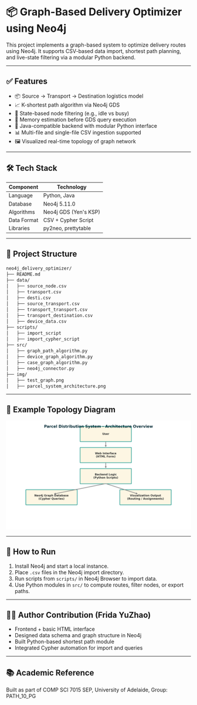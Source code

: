 
# 📦 Graph-Based Delivery Optimizer using Neo4j

This project implements a graph-based system to optimize delivery routes using Neo4j. It supports CSV-based data import, shortest path planning, and live-state filtering via a modular Python backend.

---

## ✅ Features

- 📦 Source → Transport → Destination logistics model
- 📈 K-shortest path algorithm via Neo4j GDS
- 🚫 State-based node filtering (e.g., idle vs busy)
- 🧠 Memory estimation before GDS query execution
- 🔌 Java-compatible backend with modular Python interface
- 📊 Multi-file and single-file CSV ingestion supported
- 🖼 Visualized real-time topology of graph network

---

## 🛠 Tech Stack

| Component     | Technology             |
|---------------|------------------------|
| Language       | Python, Java           |
| Database       | Neo4j 5.11.0           |
| Algorithms     | Neo4j GDS (Yen's KSP)  |
| Data Format    | CSV + Cypher Script    |
| Libraries      | py2neo, prettytable    |

---

## 📁 Project Structure

```
neo4j_delivery_optimizer/
├── README.md
├── data/
│   ├── source_node.csv
│   ├── transport.csv
│   ├── desti.csv
│   ├── source_transport.csv
│   ├── transport_transport.csv
│   ├── transport_destination.csv
│   ├── device_data.csv
├── scripts/
│   ├── import_script
│   ├── import_cypher_script
├── src/
│   ├── graph_path_algorithm.py
│   ├── device_graph_algorithm.py
│   ├── case_graph_algorithm.py
│   ├── neo4j_connector.py
├── img/
│   ├── test_graph.png
│   ├── parcel_system_architecture.png
```

---

## 📸 Example Topology Diagram

![System Topology](img/parcel_system_architecture.png)

---

## 🚀 How to Run

1. Install Neo4j and start a local instance.
2. Place `.csv` files in the Neo4j import directory.
3. Run scripts from `scripts/` in Neo4j Browser to import data.
4. Use Python modules in `src/` to compute routes, filter nodes, or export paths.

---

## 👨‍💻 Author Contribution (Frida YuZhao)

- Frontend + basic HTML interface
- Designed data schema and graph structure in Neo4j
- Built Python-based shortest path module
- Integrated Cypher automation for import and queries

---

## 📚 Academic Reference

Built as part of COMP SCI 7015 SEP, University of Adelaide, Group: PATH_10_PG
